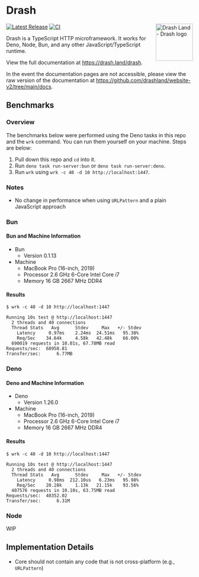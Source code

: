 # Drash

<img align="right" src="https://drash.land/logo-drash.svg" alt="Drash Land - Drash logo" height="100" style="max-height: 100px; margin-bottom: 20px;">

[![Latest Release](https://img.shields.io/github/release/drashland/drash.svg?color=bright_green&label=latest)](https://github.com/drashland/drash/releases/latest)
[![CI](https://img.shields.io/github/workflow/status/drashland/drash/master?label=ci)](https://github.com/drashland/drash/actions/workflows/master.yml)

Drash is a TypeScript HTTP microframework. It works for Deno, Node, Bun, and any
other JavaScript/TypeScript runtime.

View the full documentation at https://drash.land/drash.

In the event the documentation pages are not accessible, please view the raw
version of the documentation at
https://github.com/drashland/website-v2/tree/main/docs.

## Benchmarks

### Overview

The benchmarks below were performed using the Deno tasks in this repo and the
`wrk` command. You can run them yourself on your machine. Steps are below:

1. Pull down this repo and `cd` into it.
1. Run `deno task run-server:bun` or `deno task run-server:deno`.
1. Run `wrk` using `wrk -c 40 -d 10 http://localhost:1447`.

### Notes

- No change in performance when using `URLPattern` and a plain JavaScript
  approach

### Bun

#### Bun and Machine Information

- Bun
  - Version 0.1.13
- Machine
  - MacBook Pro (16-inch, 2019)
  - Processor 2.6 GHz 6-Core Intel Core i7
  - Memory 16 GB 2667 MHz DDR4

#### Results

```
$ wrk -c 40 -d 10 http://localhost:1447

Running 10s test @ http://localhost:1447
  2 threads and 40 connections
  Thread Stats   Avg      Stdev     Max   +/- Stdev
    Latency     0.97ms    2.24ms  24.51ms   95.38%
    Req/Sec    34.64k     4.58k   42.48k    66.00%
  690019 requests in 10.01s, 67.78MB read
Requests/sec:  68950.81
Transfer/sec:      6.77MB
```

### Deno

#### Deno and Machine Information

- Deno
  - Version 1.26.0
- Machine
  - MacBook Pro (16-inch, 2019)
  - Processor 2.6 GHz 6-Core Intel Core i7
  - Memory 16 GB 2667 MHz DDR4

#### Results

```
$ wrk -c 40 -d 10 http://localhost:1447

Running 10s test @ http://localhost:1447
  2 threads and 40 connections
  Thread Stats   Avg      Stdev     Max   +/- Stdev
    Latency     0.98ms  212.10us   6.23ms   95.98%
    Req/Sec    20.28k     1.13k   21.15k    93.56%
  407576 requests in 10.10s, 63.75MB read
Requests/sec:  40352.02
Transfer/sec:      6.31M
```

### Node

WIP

## Implementation Details

- Core should not contain any code that is not cross-platform (e.g.,
  `URLPattern`)
